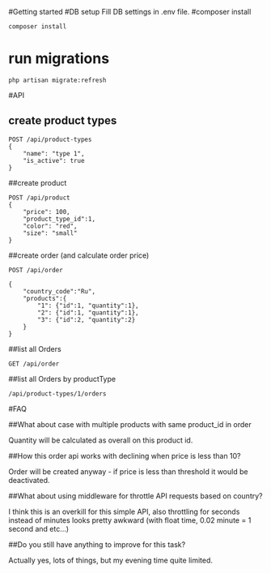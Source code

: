 #Getting started
#DB setup
Fill DB settings in .env file.
#composer install
```
composer install
```
# run migrations 
```
php artisan migrate:refresh
```

#API
## create product types
```
POST /api/product-types
{
	"name": "type 1",
	"is_active": true
}
```
##create product
```
POST /api/product
{
	"price": 100,
	"product_type_id":1,
	"color": "red",
	"size": "small"
}
```

##create order (and calculate order price)
```
POST /api/order

{
	"country_code":"Ru",
	"products":{
		"1": {"id":1, "quantity":1},
		"2": {"id":1, "quantity":1},
		"3": {"id":2, "quantity":2}
	}
}
```

##list all Orders
```
GET /api/order
```

##list all Orders by productType
```
/api/product-types/1/orders
```

#FAQ

##What about case with multiple products with same product_id in order 

Quantity will be calculated as overall on this product id.

##How this order api works with declining when price is less than 10?

Order will be created anyway - if price is less than threshold it would be deactivated.

##What about using middleware for throttle API requests based on country?

I think this is an overkill for this simple API, also throttling for seconds instead of minutes looks pretty awkward 
(with float time, 0.02 minute = 1 second and etc...)

##Do you still have anything to improve for this task?

Actually yes, lots of things, but my evening time quite limited.